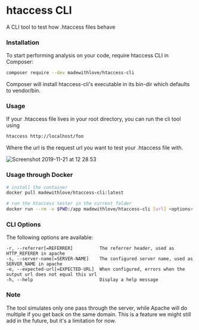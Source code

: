 # htaccess CLI

A CLI tool to test how .htaccess files behave

### Installation

To start performing analysis on your code, require htaccess CLI in Composer:

```bash
composer require --dev madewithlove/htaccess-cli
```

Composer will install htaccess-cli's executable in its bin-dir which defaults to vendor/bin.


### Usage

If your .htaccess file lives in your root directory, you can run the cli tool using

```bash
htaccess http://localhost/foo
```

Where the url is the request url you want to test your .htaccess file with.

![Screenshot 2019-11-21 at 12 28 53](https://user-images.githubusercontent.com/1398405/69334214-8cf9ea00-0c5a-11ea-8ee8-06f397719289.png)

### Usage through Docker

```bash
# install the container
docker pull madewithlove/htaccess-cli:latest

# run the htaccess tester in the current folder
docker run --rm -v $PWD:/app madewithlove/htaccess-cli [url] <options>
```

### CLI Options

The following options are available:

```
-r, --referrer[=REFERRER]          The referrer header, used as HTTP_REFERER in apache
-s, --server-name[=SERVER-NAME]    The configured server name, used as SERVER_NAME in apache
-e, --expected-url[=EXPECTED-URL]  When configured, errors when the output url does not equal this url
-h, --help                         Display a help message
```

### Note

The tool simulates only one pass through the server, while Apache will do multiple if you get back
on the same domain. This is a feature we might still add in the future, but it's a limitation for now.

